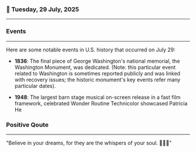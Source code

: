 ### 📅 Tuesday, 29 July, 2025
------
### Events
------
Here are some notable events in U.S. history that occurred on July 29:

- **1836**: The final piece of George Washington's national memorial, the Washington Monument, was dedicated. (Note: this particular event related to Washington is sometimes reported publicly and was linked with recovery issues; the historic monument's key events refer many particular dates).
  
- **1948**: The largest barn stage musical on-screen release in a fast film framework, celebrated Wonder Routine Technicolor showcased Patricia He
### Positive Qoute
------
"Believe in your dreams, for they are the whispers of your soul. 🌟✨💖"
